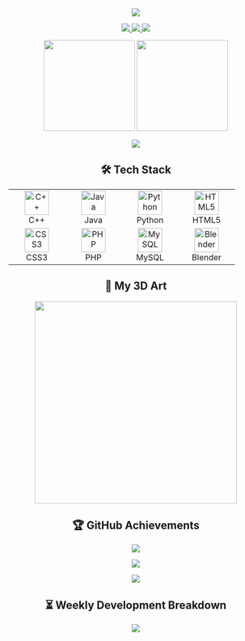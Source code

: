 <!-- Header with animated typing effect -->
<div align="center">
  <img src="https://readme-typing-svg.demolab.com?font=Fira+Code&pause=1000&width=435&lines=Hi+%F0%9F%91%8B%2C+I'm+Thatila+(thatii24);B.Sc+Computer+Science+Undergrad;Full-Stack+Dev+%7C+3D+Artist+%7C+Game+Enthusiast;Always+learning+%26+building+cool+stuff!&center=true&size=22&color=FF7F50">
</div>

<!-- Social badges -->
<p align="center">
  <a href="mailto:thatilawijayathunga@gmail.com">
    <img src="https://img.shields.io/badge/Gmail-D14836?style=for-the-badge&logo=gmail&logoColor=white">
  </a>
  <a href="https://linkedin.com/in/yourprofile">
    <img src="https://img.shields.io/badge/LinkedIn-0077B5?style=for-the-badge&logo=linkedin&logoColor=white">
  </a>
  <a href="https://twitter.com/yourhandle">
    <img src="https://img.shields.io/badge/Twitter-1DA1F2?style=for-the-badge&logo=twitter&logoColor=white">
  </a>
</p>

<!-- GitHub Stats Cards -->
<div align="center">
  <img height="180em" src="https://github-readme-stats.vercel.app/api?username=thatii24&show_icons=true&theme=radical&include_all_commits=true&count_private=true&border_radius=10"/>
  <img height="180em" src="https://github-readme-stats.vercel.app/api/top-langs/?username=thatii24&layout=compact&langs_count=8&theme=radical&border_radius=10&hide=roff,assembly"/>
</div>

<!-- Streak Stats -->
<p align="center">
  <img src="https://streak-stats.demolab.com?user=thatii24&theme=radical&border_radius=10&date_format=M%20j%5B%2C%20Y%5D"/>
</p>

<!-- Tech Stack Section with Animated Icons -->
<h2 align="center">🛠 Tech Stack</h2>

<table align="center">
  <tr>
    <td align="center" width="96">
      <img src="https://skillicons.dev/icons?i=cpp" width="48" height="48" alt="C++" />
      <br>C++
    </td>
    <td align="center" width="96">
      <img src="https://skillicons.dev/icons?i=java" width="48" height="48" alt="Java" />
      <br>Java
    </td>
    <td align="center" width="96">
      <img src="https://skillicons.dev/icons?i=py" width="48" height="48" alt="Python" />
      <br>Python
    </td>
    <td align="center" width="96">
      <img src="https://skillicons.dev/icons?i=html" width="48" height="48" alt="HTML5" />
      <br>HTML5
    </td>
  </tr>
  <tr>
    <td align="center" width="96">
      <img src="https://skillicons.dev/icons?i=css" width="48" height="48" alt="CSS3" />
      <br>CSS3
    </td>
    <td align="center" width="96">
      <img src="https://skillicons.dev/icons?i=php" width="48" height="48" alt="PHP" />
      <br>PHP
    </td>
    <td align="center" width="96">
      <img src="https://skillicons.dev/icons?i=mysql" width="48" height="48" alt="MySQL" />
      <br>MySQL
    </td>
    <td align="center" width="96">
      <img src="https://skillicons.dev/icons?i=blender" width="48" height="48" alt="Blender" />
      <br>Blender
    </td>
  </tr>
</table>

<!-- 3D Art Section -->
<h2 align="center">🎨 My 3D Art</h2>
<p align="center">
  <img src="https://media.giphy.com/media/v1.Y2lkPTc5MGI3NjExcjF6dG9vY2N5b2NtZ3Z5bG5kY2V6dWJtY2R6eGJqZzB5eGJ6eCZlcD12MV9pbnRlcm5hbF9naWZfYnlfaWQmY3Q9Zw/xT5LMHxhOfscxPfIfm/giphy.gif" width="400">
</p>

<!-- GitHub Trophy Case -->
<h2 align="center">🏆 GitHub Achievements</h2>
<p align="center">
  <img src="https://github-profile-trophy.vercel.app/?username=thatii24&theme=radical&no-frame=true&row=2&column=4">
</p>

<!-- Dynamic Quote -->
<div align="center">
  <img src="https://quotes-github-readme.vercel.app/api?type=horizontal&theme=radical">
</div>

<!-- Visitor Counter -->
<p align="center">
  <img src="https://komarev.com/ghpvc/?username=thatii24&label=Profile%20views&color=ff7f50&style=flat">
</p>

<!-- Wakatime Stats -->
<h2 align="center">⏳ Weekly Development Breakdown</h2>
<p align="center">
  <img src="https://github-readme-stats.vercel.app/api/wakatime?username=thatii24&theme=radical&border_radius=10">
</p>
